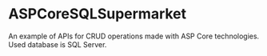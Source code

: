 # ASPCoreSQLSupermarket
An example of APIs for CRUD operations made with ASP Core technologies. Used database is SQL Server.

